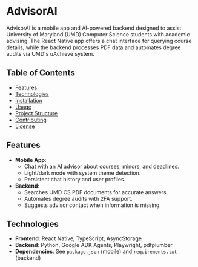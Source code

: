 # AdvisorAI

AdvisorAI is a mobile app and AI-powered backend designed to assist University of Maryland (UMD) Computer Science students with academic advising. The React Native app offers a chat interface for querying course details, while the backend processes PDF data and automates degree audits via UMD's uAchieve system.

## Table of Contents
- [Features](#features)
- [Technologies](#technologies)
- [Installation](#installation)
- [Usage](#usage)
- [Project Structure](#project-structure)
- [Contributing](#contributing)
- [License](#license)

## Features
- **Mobile App**:
  - Chat with an AI advisor about courses, minors, and deadlines.
  - Light/dark mode with system theme detection.
  - Persistent chat history and user profiles.
- **Backend**:
  - Searches UMD CS PDF documents for accurate answers.
  - Automates degree audits with 2FA support.
  - Suggests advisor contact when information is missing.

## Technologies
- **Frontend**: React Native, TypeScript, AsyncStorage
- **Backend**: Python, Google ADK Agents, Playwright, pdfplumber
- **Dependencies**: See `package.json` (mobile) and `requirements.txt` (backend)